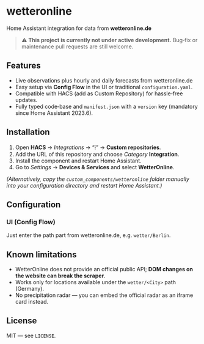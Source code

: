 # wetteronline

Home Assistant integration for data from **wetteronline.de**

> **⚠️ This project is currently not under active development.**
> Bug‑fix or maintenance pull requests are still welcome.

## Features

* Live observations plus hourly and daily forecasts from wetteronline.de
* Easy setup via **Config Flow** in the UI or traditional `configuration.yaml`.
* Compatible with HACS (add as Custom Repository) for hassle‑free updates.
* Fully typed code‑base and `manifest.json` with a `version` key (mandatory since Home Assistant 2023.6).

## Installation

1. Open **HACS** → *Integrations* → “⁝” → **Custom repositories**.
2. Add the URL of this repository and choose *Category* **Integration**.
3. Install the component and restart Home Assistant.
4. Go to *Settings* → **Devices & Services** and select **WetterOnline**.

*(Alternatively, copy the `custom_components/wetteronline` folder manually into your configuration directory and restart Home Assistant.)*

## Configuration

### UI (Config Flow)

Just enter the path part from wetteronline.de, e.g. `wetter/Berlin`.

## Known limitations

* WetterOnline does not provide an official public API; **DOM changes on the website can break the scraper**.
* Works only for locations available under the `wetter/<City>` path (Germany).
* No precipitation radar — you can embed the official radar as an iframe card instead.


## License

MIT — see `LICENSE`.
